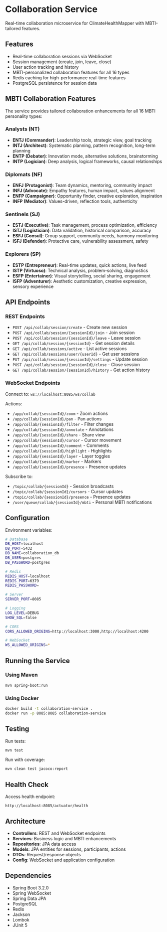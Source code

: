 # Collaboration Service

Real-time collaboration microservice for ClimateHealthMapper with MBTI-tailored features.

## Features

- Real-time collaboration sessions via WebSocket
- Session management (create, join, leave, close)
- User action tracking and history
- MBTI-personalized collaboration features for all 16 types
- Redis caching for high-performance real-time features
- PostgreSQL persistence for session data

## MBTI Collaboration Features

The service provides tailored collaboration enhancements for all 16 MBTI personality types:

### Analysts (NT)
- **ENTJ (Commander)**: Leadership tools, strategic view, goal tracking
- **INTJ (Architect)**: Systematic planning, pattern recognition, long-term planning
- **ENTP (Debater)**: Innovation mode, alternative solutions, brainstorming
- **INTP (Logician)**: Deep analysis, logical frameworks, causal relationships

### Diplomats (NF)
- **ENFJ (Protagonist)**: Team dynamics, mentoring, community impact
- **INFJ (Advocate)**: Empathy features, human impact, values alignment
- **ENFP (Campaigner)**: Opportunity finder, creative exploration, inspiration
- **INFP (Mediator)**: Values-driven, reflection tools, authenticity

### Sentinels (SJ)
- **ESTJ (Executive)**: Task management, process optimization, efficiency
- **ISTJ (Logistician)**: Data validation, historical comparison, accuracy
- **ESFJ (Consul)**: Group support, community needs, harmony monitoring
- **ISFJ (Defender)**: Protective care, vulnerability assessment, safety

### Explorers (SP)
- **ESTP (Entrepreneur)**: Real-time updates, quick actions, live feed
- **ISTP (Virtuoso)**: Technical analysis, problem-solving, diagnostics
- **ESFP (Entertainer)**: Visual storytelling, social sharing, engagement
- **ISFP (Adventurer)**: Aesthetic customization, creative expression, sensory experience

## API Endpoints

### REST Endpoints

- `POST /api/collab/session/create` - Create new session
- `POST /api/collab/session/{sessionId}/join` - Join session
- `POST /api/collab/session/{sessionId}/leave` - Leave session
- `GET /api/collab/session/{sessionId}` - Get session details
- `GET /api/collab/sessions/active` - List active sessions
- `GET /api/collab/sessions/user/{userId}` - Get user sessions
- `PUT /api/collab/session/{sessionId}/settings` - Update session
- `POST /api/collab/session/{sessionId}/close` - Close session
- `GET /api/collab/session/{sessionId}/history` - Get action history

### WebSocket Endpoints

Connect to: `ws://localhost:8085/ws/collab`

Actions:
- `/app/collab/{sessionId}/zoom` - Zoom actions
- `/app/collab/{sessionId}/pan` - Pan actions
- `/app/collab/{sessionId}/filter` - Filter changes
- `/app/collab/{sessionId}/annotate` - Annotations
- `/app/collab/{sessionId}/share` - Share view
- `/app/collab/{sessionId}/cursor` - Cursor movement
- `/app/collab/{sessionId}/comment` - Comments
- `/app/collab/{sessionId}/highlight` - Highlights
- `/app/collab/{sessionId}/layer` - Layer toggles
- `/app/collab/{sessionId}/marker` - Markers
- `/app/collab/{sessionId}/presence` - Presence updates

Subscribe to:
- `/topic/collab/{sessionId}` - Session broadcasts
- `/topic/collab/{sessionId}/cursors` - Cursor updates
- `/topic/collab/{sessionId}/presence` - Presence updates
- `/user/queue/collab/{sessionId}/mbti` - Personal MBTI notifications

## Configuration

Environment variables:

```bash
# Database
DB_HOST=localhost
DB_PORT=5432
DB_NAME=collaboration_db
DB_USER=postgres
DB_PASSWORD=postgres

# Redis
REDIS_HOST=localhost
REDIS_PORT=6379
REDIS_PASSWORD=

# Server
SERVER_PORT=8085

# Logging
LOG_LEVEL=DEBUG
SHOW_SQL=false

# CORS
CORS_ALLOWED_ORIGINS=http://localhost:3000,http://localhost:4200

# WebSocket
WS_ALLOWED_ORIGINS=*
```

## Running the Service

### Using Maven
```bash
mvn spring-boot:run
```

### Using Docker
```bash
docker build -t collaboration-service .
docker run -p 8085:8085 collaboration-service
```

## Testing

Run tests:
```bash
mvn test
```

Run with coverage:
```bash
mvn clean test jacoco:report
```

## Health Check

Access health endpoint:
```
http://localhost:8085/actuator/health
```

## Architecture

- **Controllers**: REST and WebSocket endpoints
- **Services**: Business logic and MBTI enhancements
- **Repositories**: JPA data access
- **Models**: JPA entities for sessions, participants, actions
- **DTOs**: Request/response objects
- **Config**: WebSocket and application configuration

## Dependencies

- Spring Boot 3.2.0
- Spring WebSocket
- Spring Data JPA
- PostgreSQL
- Redis
- Jackson
- Lombok
- JUnit 5
